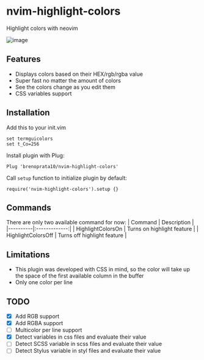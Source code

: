 # nvim-highlight-colors
Highlight colors with neovim

![image](https://user-images.githubusercontent.com/26099427/179988116-ff24d0a7-084d-403f-bca8-63dd7bb08fed.png)

## Features
- Displays colors based on their HEX/rgb/rgba value
- Super fast no matter the amount of colors
- See the colors change as you edit them
- CSS variables support

## Installation
Add this to your init.vim
```
set termguicolors
set t_Co=256
```

Install plugin with Plug:
```
Plug 'brenoprata10/nvim-highlight-colors'
```

Call `setup` function to initialize plugin by default:
```
require('nvim-highlight-colors').setup {}
```

## Commands
There are only two available command for now:
| Command   |      Description      |
|----------|:-------------:|
| HighlightColorsOn |  Turns on highlight feature |
| HighlightColorsOff |    Turns off highlight feature   |

## Limitations
- This plugin was developed with CSS in mind, so the color will take up the space of the first available column in the buffer
- Only one color per line

## TODO
- [X] Add RGB support
- [X] Add RGBA support
- [ ] Multicolor per line support
- [X] Detect variables in css files and evaluate their value
- [ ] Detect SCSS variable in scss files and evaluate their value
- [ ] Detect Stylus variable in styl files and evaluate their value
